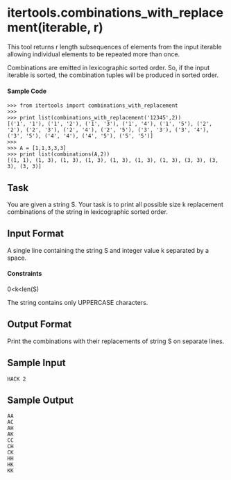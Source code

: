 # itertools.combinations_with_replacement(iterable, r)

This tool returns r length subsequences of elements from the input iterable allowing individual elements to be repeated more than once.

Combinations are emitted in lexicographic sorted order. So, if the input iterable is sorted, the combination tuples will be produced in sorted order.

#### Sample Code
```
>>> from itertools import combinations_with_replacement
>>> 
>>> print list(combinations_with_replacement('12345',2))
[('1', '1'), ('1', '2'), ('1', '3'), ('1', '4'), ('1', '5'), ('2', '2'), ('2', '3'), ('2', '4'), ('2', '5'), ('3', '3'), ('3', '4'), ('3', '5'), ('4', '4'), ('4', '5'), ('5', '5')]
>>> 
>>> A = [1,1,3,3,3]
>>> print list(combinations(A,2))
[(1, 1), (1, 3), (1, 3), (1, 3), (1, 3), (1, 3), (1, 3), (3, 3), (3, 3), (3, 3)]
```
## Task

You are given a string S.
Your task is to print all possible size k replacement combinations of the string in lexicographic sorted order.

## Input Format

A single line containing the string S and integer value k separated by a space.

#### Constraints
0\<k\<len(S)

The string contains only UPPERCASE characters.

## Output Format

Print the combinations with their replacements of string S on separate lines.

## Sample Input
```
HACK 2
```
## Sample Output
```
AA
AC
AH
AK
CC
CH
CK
HH
HK
KK
```